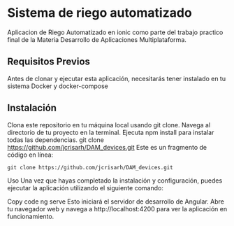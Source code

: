 # Sistema de riego automatizado
Aplicacion de Riego Automatizado en ionic como parte del trabajo practico final de la Materia Desarrollo de Aplicaciones Multiplataforma.

## Requisitos Previos
Antes de clonar y ejecutar esta aplicación, necesitarás tener instalado en tu sistema Docker y docker-compose

## Instalación
Clona este repositorio en tu máquina local usando git clone.
Navega al directorio de tu proyecto en la terminal.
Ejecuta npm install para instalar todas las dependencias.
git clone https://github.com/jcrisarh/DAM_devices.git
Este es un fragmento de código en línea: 
```
git clone https://github.com/jcrisarh/DAM_devices.git
```



Uso
Una vez que hayas completado la instalación y configuración, puedes ejecutar la aplicación utilizando el siguiente comando:

Copy code
ng serve
Esto iniciará el servidor de desarrollo de Angular. Abre tu navegador web y navega a http://localhost:4200 para ver la aplicación en funcionamiento.
